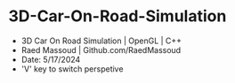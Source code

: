 # 3D-Car-On-Road-Simulation

- 3D Car On Road Simulation | OpenGL | C++
- Raed Massoud | Github.com/RaedMassoud
- Date: 5/17/2024  
- 'V' key to switch perspetive